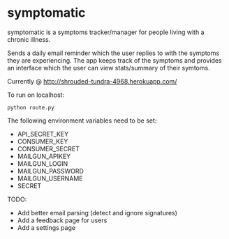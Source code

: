 symptomatic
==========

symptomatic is a symptoms tracker/manager for people living with a chronic illness.

Sends a daily email reminder which the user replies to with the symptoms they are experiencing. The app keeps track of the symptoms and provides an interface which the user can view stats/summary of their symtoms. 

Currently @ http://shrouded-tundra-4968.herokuapp.com/

To run on localhost:

    python route.py

The following environment variables need to be set:

* API_SECRET_KEY
* CONSUMER_KEY
* CONSUMER_SECRET
* MAILGUN_APIKEY
* MAILGUN_LOGIN
* MAILGUN_PASSWORD
* MAILGUN_USERNAME
* SECRET
    

TODO:

* Add better email parsing (detect and ignore signatures)
* Add a feedback page for users
* Add a settings page
